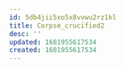 ```yaml
---
id: 5db4jii5xo5x8vvwu2rz1kl
title: Corpse_crucified2
desc: ''
updated: 1681955617534
created: 1681955617534
---
```

